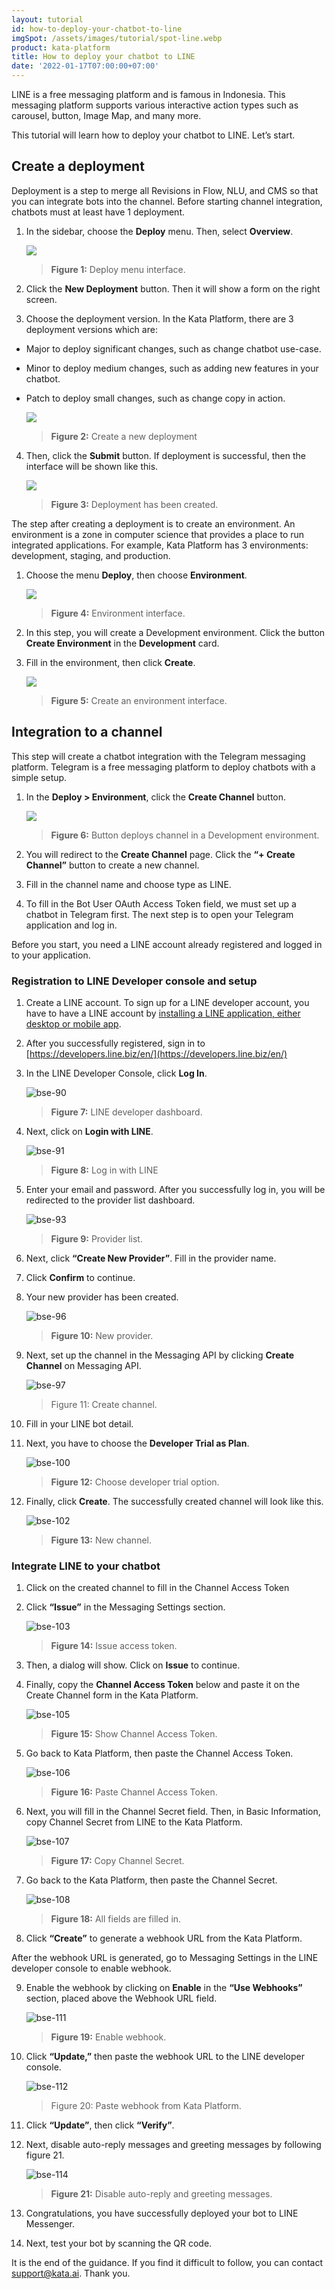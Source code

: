 ```yaml
---
layout: tutorial
id: how-to-deploy-your-chatbot-to-line
imgSpot: /assets/images/tutorial/spot-line.webp
product: kata-platform
title: How to deploy your chatbot to LINE
date: '2022-01-17T07:00:00+07:00'
---
```


LINE is a free messaging platform and is famous in Indonesia. This messaging platform supports various interactive action types such as carousel, button, Image Map, and many more.

This tutorial will learn how to deploy your chatbot to LINE. Let’s start.

## Create a deployment

Deployment is a step to merge all Revisions in Flow, NLU, and CMS so that you can integrate bots into the channel. Before starting channel integration, chatbots must at least have 1 deployment.

1. In the sidebar, choose the **Deploy** menu. Then, select **Overview**.

    ![](https://lh6.googleusercontent.com/jWZ50Wh_tm65KKeUExFScsNX8jwWBZ4z0qAWbhTzNYN76bwcTPpCwEYmsFS8fep_Q68c9P0qbWLcZ_5a1kjqTWdgfxrDZPAHz2i8id8osU_ejTsviSdcqN0MQsyz5vbii5BgpBM4)

    > **Figure 1:** Deploy menu interface.

2. Click the **New Deployment** button. Then it will show a form on the right screen.

3. Choose the deployment version. In the Kata Platform, there are 3 deployment versions which are:

-   Major to deploy significant changes, such as change chatbot use-case.

-   Minor to deploy medium changes, such as adding new features in your chatbot.

-   Patch to deploy small changes, such as change copy in action.

    ![](https://lh5.googleusercontent.com/vaIyr4Guve13jLLKL-Fv0C2lCtrFj8ckZUs4sWPyqHQ8BAjU63bvQefjtOhE7Sc4gxA5jcIjVRngH1hVUbwiyHZqhL4hVmsbI_o2U_V91YgfY2bA80hOIDd6oUoKAqGa2HYOnqsL)

    > **Figure 2:** Create a new deployment

4. Then, click the **Submit** button. If deployment is successful, then the interface will be shown like this.

    ![](https://lh3.googleusercontent.com/MCuF58LzD7Cm7QUKyoiSdBhle2165BLVjfXBlqe-ORGc-U3_lYf44ikWvV5SYWzYH4o3sgzLT1uNpBf2Z0XD_vaqZK3LVROcblPopyYR4S_7fuVSo9OyKaMZ3YS9XiVxRcljYhYZ)

    > **Figure 3:** Deployment has been created.

The step after creating a deployment is to create an environment. An environment is a zone in computer science that provides a place to run integrated applications. For example, Kata Platform has 3 environments: development, staging, and production.

1. Choose the menu **Deploy**, then choose **Environment**.

    ![](https://lh3.googleusercontent.com/DX_9nBKZ_TLscSM-F_BX5nNLIVr9khIrBa0zaF0CVUFDt5RrlweiOfWYpipOnDz1ytuyZL9U_zx3QrAVypJiM-3oH_5BqUXN2ExNRNwPJurkFMULEuSGxm-qgGYOuWCpt1SB4IyD)

    > **Figure 4:** Environment interface.

2. In this step, you will create a Development environment. Click the button **Create Environment** in the **Development** card.

3. Fill in the environment, then click **Create**.

    ![](https://lh5.googleusercontent.com/Vm3V29J6uptGGtXH_ceakbscsf3Y_WYdFNVQ0tfBdRO62Wnk92nONhLoc5ZtZIzEEBkDv-5xmPJmaG2laqtOzwcdxh9eIfU3MXnBkGZzPn_N5Mgb6odoKP8Ou-3uWoeFFaX2lip3)

    > **Figure 5:** Create an environment interface.

## Integration to a channel

This step will create a chatbot integration with the Telegram messaging platform. Telegram is a free messaging platform to deploy chatbots with a simple setup.

1. In the **Deploy > Environment**, click the **Create Channel** button.

    ![](https://lh6.googleusercontent.com/P2Z0ycmOz5NgziL1WDVK_ie5T3n6oazcwRkoO92uON9Rj0AwXuU6fYQxfSIf-U2YTsShNaBFnHnRttRe_eZlOiyZTUCf7M-dNMzFPpB2bHBvTG-DTkUxsEn1e2CavzNQWLGznqHL)

    > **Figure 6:** Button deploys channel in a Development environment.

2. You will redirect to the **Create Channel** page. Click the **“+ Create Channel”** button to create a new channel.

3. Fill in the channel name and choose type as LINE.

4. To fill in the Bot User OAuth Access Token field, we must set up a chatbot in Telegram first. The next step is to open your Telegram application and log in.

Before you start, you need a LINE account already registered and logged in to your application.

### Registration to LINE Developer console and setup

1. Create a LINE account. To sign up for a LINE developer account, you have to have a LINE account by [installing a LINE application, either desktop or mobile app](https://line.me/en/download).

2. After you successfully registered, sign in to [https://developers.line.biz/en/](https://developers.line.biz/en/)

3. In the LINE Developer Console, click **Log In**.

    ![bse-90](https://lh5.googleusercontent.com/6CGmnt5eMx6ftwtWmHAF1UWLru0GJiNP--pIs1aQT4gGyLjY7NeT6sC28XK6nFD7WXx-ovHifqCKhPAow_zzkvTl1zziUkEc0GBJScnrF5_FlidmAGOK1PlfIpFggba07hy1R5sY)

    > **Figure 7:** LINE developer dashboard.

4. Next, click on **Login with LINE**.

    ![bse-91](https://lh3.googleusercontent.com/PJXb27IKNPjbU1Jsr8SNKqqSir46_A_cqEOJtVSCnellKwe5gDVU0TXoForonHqjCy7VZRrCClGMU7B8iddFw39MCmu1dwlZa_F78zj1voNKEYwjXeSZDIe1mgPYqJA92JqXFQu-)

    > **Figure 8:** Log in with LINE

5. Enter your email and password. After you successfully log in, you will be redirected to the provider list dashboard.

    ![bse-93](https://lh4.googleusercontent.com/010ENg7kijp2_WSgLAQkP9qeeATN3-TTfBjHH5fguK1w8tafddGzb5sI2ubd2daOAm6pe8cMilbz3V1rJ6BM5A8KsYe7N4VU-OsQX4YIBlhn3-O9xzvPBxojxOHWjr4TfpSWhigB)

    > **Figure 9:** Provider list.

6. Next, click **“Create New Provider”**. Fill in the provider name.

7. Click **Confirm** to continue.

8. Your new provider has been created.

    ![bse-96](https://lh5.googleusercontent.com/zghcVVYNwzQMAhV8cycCCS47artJPaGgLXRLAB4CiJqbVGG1EBdAGVMZalvdHe1nnpfn-zCUgKykM3n0bjjyrwZJy4WyVwlHkpp9ZYPb0px7_IuEqKn7wW_83R6BWRJg5e-I61De)

    > **Figure 10:** New provider.

9. Next, set up the channel in the Messaging API by clicking **Create Channel** on Messaging API.

    ![bse-97](https://lh3.googleusercontent.com/_lZigIlUmsV1SZJVzLblCZrmJBsGQ3nDdG4RsWi65I0xEislbiil1gmky55VHGNMtnJQ8ABR1OBqh2Ws1pZnIjKMBwaXxO1vSbAil3Mnvszm3IYbc28GMTGNRcuixiqNCscpsHGV)

    > Figure 11: Create channel.

10. Fill in your LINE bot detail.

11. Next, you have to choose the **Developer Trial as Plan**.

    ![bse-100](https://lh5.googleusercontent.com/ZnulkWi3QzhxMN40jN_48c7mmpJ2Cw7Yi3fhkwruDyYymwyEShdKLfev84ZWlwgo_o3XKi4V-6lQEZZaMcVMwqxUEYqqi0EyngPR6QFmPh0hHNSpDQEZupZa5qH0vCSa9AiEzv18)

    > **Figure 12:** Choose developer trial option.

12. Finally, click **Create**. The successfully created channel will look like this.

    ![bse-102](https://lh4.googleusercontent.com/TaB_gKcSPFs1Ei0nvSqDBG4AzECkVdA41XPaFJc4nHzv5EyiADydWp5e8nUQ6kcnXABHXGN86gmEDtHbYqoGDf14JJcJYAP9D3ES-tXCBxdyq2wZBhsnC7ME7FT0D9uly3KJBxmJ)

    > **Figure 13:** New channel.

### Integrate LINE to your chatbot

1. Click on the created channel to fill in the Channel Access Token

2. Click **“Issue”** in the Messaging Settings section.

    ![bse-103](https://lh6.googleusercontent.com/JejyqTncO-B2A1AraujwVCQVgfDhAP02OBk4-MmhEdtN3RzSgFTC2c45y2BRYNzEF3kU29bLQf3NFMs0dB49LqFCvoPXlUAWvlHMJuyhZa-DwqgAANSj7UwacTLXGHuodgeZehDT)

    > **Figure 14:** Issue access token.

3. Then, a dialog will show. Click on **Issue** to continue.

4. Finally, copy the **Channel Access Token** below and paste it on the Create Channel form in the Kata Platform.

    ![bse-105](https://lh5.googleusercontent.com/uhQ7LT2knR4S2AJ6fqcPBKLXD4hwwNHX--eWSr-anZT3ViQKlgPgozemprLQtR38n457TuQ9CUMDGdlp77Kf1mrrOZoRTwtFUfv035HJuY1UG3AW5kaqTCkiKALOTHCgKtzMkJZ1)

    > **Figure 15:** Show Channel Access Token.

5. Go back to Kata Platform, then paste the Channel Access Token.

    ![bse-106](https://lh6.googleusercontent.com/OWwMEqWx-7ChUTTWQOywA8iUM3uztA_F62srIVDZ5auM3KK9N4ubxGSrHDM2NMXGc7eA1QSj1FmzJxOa-xy6S071SdSuU3W05NL2G0wu6ticIxPv1nzMX_blJtedBCL2o46XEqkR)

    > **Figure 16:** Paste Channel Access Token.

6. Next, you will fill in the Channel Secret field. Then, in Basic Information, copy Channel Secret from LINE to the Kata Platform.

    ![bse-107](https://lh5.googleusercontent.com/uekbS2J-6MhVyI5-vy_AJJSZH9HPvPktts8mYoC7tu2W-kk14_tcGsHwXfHR0xxOqFIcRzknY6ImeuUlaY31InZlOUZI1LpRbnXg7zoQdRViF7NLkYc0BGJK_3EKsEUYqAaAJc-6)

    > **Figure 17:** Copy Channel Secret.

7. Go back to the Kata Platform, then paste the Channel Secret.

    ![bse-108](https://lh6.googleusercontent.com/W2rmrwQlRBiPLh2iRoyQOJhU0Zl9V5CWaIdbABJLaNOtAJ4ew3GI6u7PSN3yQkEXcSgOdjpBSGgoofpJurOsHgJvfLwoDfoSVVxPWjzO5XnpDaja60rqaKHAlA63ZI2rREZhQle4)

    > **Figure 18:** All fields are filled in.

8. Click **“Create”** to generate a webhook URL from the Kata Platform.

After the webhook URL is generated, go to Messaging Settings in the LINE developer console to enable webhook.

9. Enable the webhook by clicking on **Enable** in the **“Use Webhooks”** section, placed above the Webhook URL field.

    ![bse-111](https://lh6.googleusercontent.com/fRxssRnVbglQ_VTSQXCWRcFi-Qdh5UHGxWRe9ZCcuPEzLmAbPCBZRYZdA6jo-1YOzKhhCsgJyb4DCtzKFzCAfA1wxqyhhXywJkBDep7kg4anF8DpaLb7DEstzqYpVWZHUjPzWLVL)

    > **Figure 19:** Enable webhook.

10. Click **“Update,”** then paste the webhook URL to the LINE developer console.

    ![bse-112](https://lh4.googleusercontent.com/F4kHJXYs2MtKVjtnQSjrr5YdrkeBEgySvLLK3rd3QwI426qRHIXqTh0ost9z6MHZiEO0Z1NyPRAlk8qyy4z9rx6qvopjUyC1WCAgtvgzqLkxGyZMl4UZ4_9ITNeYCPCTh6IAsp-G)

    > Figure 20: Paste webhook from Kata Platform.

11. Click **“Update”**, then click **“Verify”**.

12. Next, disable auto-reply messages and greeting messages by following figure 21.

    ![bse-114](https://lh6.googleusercontent.com/mmYevVpQFQPF8bJeN7qpv97Kipt4me12sF786crYKjnsiaKR1d2xWZvlpxBf86RZAiBeasP0msCE5EOs4XtK-U_8kLbenn3656RxnTPh3ujObT2CqKy-laCfWpLW-ZGj8YDTMrT_)

    > **Figure 21:** Disable auto-reply and greeting messages.

13. Congratulations, you have successfully deployed your bot to LINE Messenger.

14. Next, test your bot by scanning the QR code.

It is the end of the guidance. If you find it difficult to follow, you can contact [support@kata.ai](mailto:support@kata.ai). Thank you.
